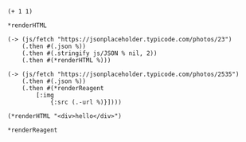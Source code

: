 ```clojure-eval
(+ 1 1)
```

```clojure-eval
*renderHTML
```

```clojure-eval
(->	(js/fetch "https://jsonplaceholder.typicode.com/photos/23")
	(.then #(.json %))
	(.then #(.stringify js/JSON % nil, 2))
	(.then #(*renderHTML %)))
```

```clojure-eval
(->	(js/fetch "https://jsonplaceholder.typicode.com/photos/2535")
	(.then #(.json %))
	(.then #(*renderReagent
		[:img
			{:src (.-url %)}])))
```

```clojure-eval
(*renderHTML "<div>hello</div>")
```

```clojure-eval
*renderReagent
```